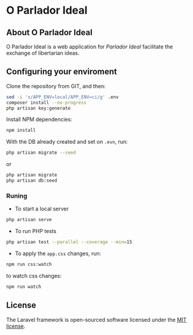 # O Parlador Ideal

## About O Parlador Ideal

O Parlador Ideal is a web application for _Parlador Ideal_ facilitate the exchange of libertarian ideas.

## Configuring your enviroment

Clone the repository from GIT, and then:

```bash
sed -i 's/APP_ENV=local/APP_ENV=ci/g' .env
composer install --no-progress
php artisan key:generate
```

Install NPM dependencies:

```bash
npm install
```

With the DB already created and set on `.evn`, run:

```bash
php artisan migrate --seed
```

or

```bash
php artisan migrate
php artisan db:seed
```

### Runing

-   To start a local server

```bash
php artisan serve
```
-   To run PHP tests

```bash
php artisan test --parallel --coverage --min=15
```

-   To apply the `app.css` changes, run:

```bash
npm run css:watch
```

to watch css changes:
```bash
npm run watch
```

## License

The Laravel framework is open-sourced software licensed under the [MIT license](https://opensource.org/licenses/MIT).
